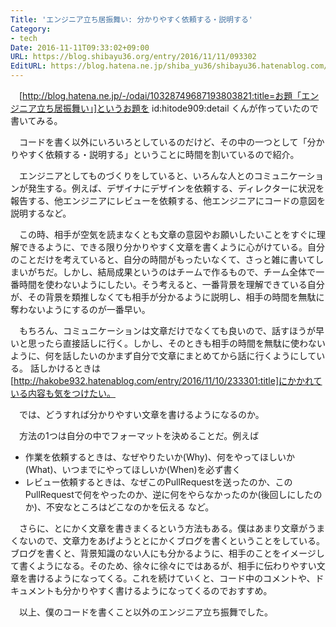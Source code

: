 ```yaml
---
Title: 'エンジニア立ち居振舞い: 分かりやすく依頼する・説明する'
Category:
- tech
Date: 2016-11-11T09:33:02+09:00
URL: https://blog.shibayu36.org/entry/2016/11/11/093302
EditURL: https://blog.hatena.ne.jp/shiba_yu36/shibayu36.hatenablog.com/atom/entry/10328749687193877115
---
```


　[http://blog.hatena.ne.jp/-/odai/10328749687193803821:title=お題「エンジニア立ち居振舞い」]というお題を id:hitode909:detail くんが作っていたので書いてみる。

　コードを書く以外にいろいろとしているのだけど、その中の一つとして「分かりやすく依頼する・説明する」ということに時間を割いているので紹介。


　エンジニアとしてものづくりをしていると、いろんな人とのコミュニケーションが発生する。例えば、デザイナにデザインを依頼する、ディレクターに状況を報告する、他エンジニアにレビューを依頼する、他エンジニアにコードの意図を説明するなど。

　この時、相手が空気を読まなくとも文章の意図やお願いしたいことをすぐに理解できるように、できる限り分かりやすく文章を書くように心がけている。自分のことだけを考えていると、自分の時間がもったいなくて、さっと雑に書いてしまいがちだ。しかし、結局成果というのはチームで作るもので、チーム全体で一番時間を使わないようにしたい。そう考えると、一番背景を理解できている自分が、その背景を類推しなくても相手が分かるように説明し、相手の時間を無駄に奪わないようにするのが一番早い。

　もちろん、コミュニケーションは文章だけでなくても良いので、話すほうが早いと思ったら直接話しに行く。しかし、そのときも相手の時間を無駄に使わないように、何を話したいのかまず自分で文章にまとめてから話に行くようにしている。 話しかけるときは[http://hakobe932.hatenablog.com/entry/2016/11/10/233301:title]にかかれている内容も気をつけたい。


　では、どうすれば分かりやすい文章を書けるようになるのか。

　方法の1つは自分の中でフォーマットを決めることだ。例えば
- 作業を依頼するときは、なぜやりたいか(Why)、何をやってほしいか(What)、いつまでにやってほしいか(When)を必ず書く
- レビュー依頼するときは、なぜこのPullRequestを送ったのか、このPullRequestで何をやったのか、逆に何をやらなかったのか(後回しにしたのか)、不安なところはどこなのかを伝える
など。

　さらに、とにかく文章を書きまくるという方法もある。僕はあまり文章がうまくないので、文章力をあげようととにかくブログを書くということをしている。ブログを書くと、背景知識のない人にも分かるように、相手のことをイメージして書くようになる。そのため、徐々に徐々にではあるが、相手に伝わりやすい文章を書けるようになってくる。これを続けていくと、コード中のコメントや、ドキュメントも分かりやすく書けるようになってくるのでおすすめ。


　以上、僕のコードを書くこと以外のエンジニア立ち振舞でした。
